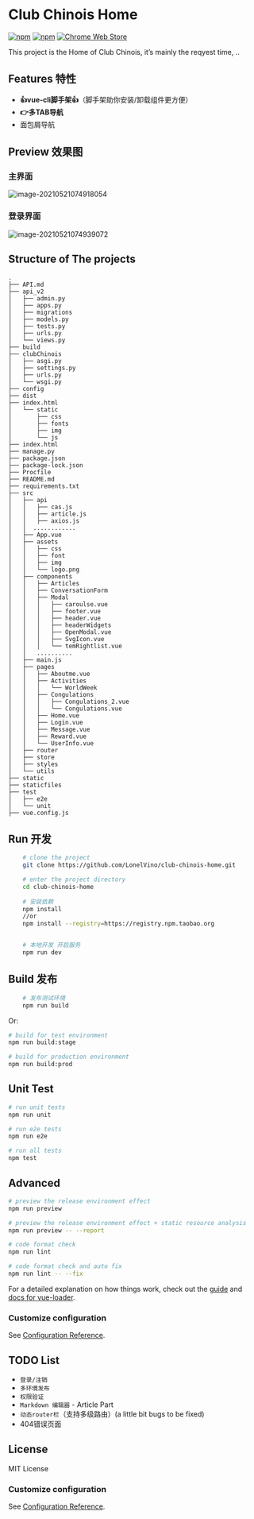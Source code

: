# Club Chinois Home

[![npm](https://img.shields.io/npm/dw/localeval.svg)]() [![npm](https://img.shields.io/npm/v/npm.svg)]() [![Chrome Web Store](https://img.shields.io/chrome-web-store/stars/nimelepbpejjlbmoobocpfnjhihnpked.svg)]()

This project is the Home of Club Chinois, it’s mainly the reqyest time, ..

## Features 特性

- **👍vue-cli脚手架👍**（脚手架助你安装/卸载组件更方便）
- **👉多TAB导航**
- 面包屑导航

## Preview 效果图

### 主界面

![image-20210521074918054](https://cdn.jsdelivr.net/gh/LonelVino/CDN@1.4.5/ClubChinois/club-chinois-home-home.png)

### 登录界面

![image-20210521074939072](https://cdn.jsdelivr.net/gh/LonelVino/CDN@1.4.5/ClubChinois/club-chinois-home-login.png)

## Structure of The projects

```
.
├── API.md
├── api_v2
│   ├── admin.py
│   ├── apps.py
│   ├── migrations
│   ├── models.py
│   ├── tests.py
│   ├── urls.py
│   └── views.py
├── build
├── clubChinois
│   ├── asgi.py
│   ├── settings.py
│   ├── urls.py
│   └── wsgi.py
├── config
├── dist
├── index.html
│   └── static
│       ├── css
│       ├── fonts
│       ├── img
│       └── js
├── index.html
├── manage.py
├── package.json
├── package-lock.json
├── Procfile
├── README.md
├── requirements.txt
├── src
│   ├── api
│   │   ├── cas.js
│   │   ├── article.js
│   │   ├── axios.js
│   │  ............
│   ├── App.vue
│   ├── assets
│   │   ├── css
│   │   ├── font
│   │   ├── img
│   │   └── logo.png
│   ├── components
│   │   ├── Articles
│   │   ├── ConversationForm
│   │   ├── Modal
│   │   │   ├── caroulse.vue
│   │   │   ├── footer.vue
│   │   │   ├── header.vue
│   │   │   ├── headerWidgets
│   │   │   ├── OpenModal.vue
│   │   │   ├── SvgIcon.vue
│   │   │   └── temRightlist.vue
│   │   ..........
│   ├── main.js
│   ├── pages
│   │   ├── Aboutme.vue
│   │   ├── Activities
│   │   │   └── WorldWeek
│   │   ├── Congulations
│   │   │   ├── Congulations_2.vue
│   │   │   └── Congulations.vue
│   │   ├── Home.vue
│   │   ├── Login.vue
│   │   ├── Message.vue
│   │   ├── Reward.vue
│   │   └── UserInfo.vue
│   ├── router
│   ├── store
│   ├── styles
│   └── utils
├── static
├── staticfiles
├── test
│   ├── e2e
│   └── unit
├── vue.config.js
```

## Run 开发

```bash
    # clone the project
    git clone https://github.com/LonelVino/club-chinois-home.git

    # enter the project directory
    cd club-chinois-home
    
    # 安装依赖
    npm install
    //or 
    npm install --registry=https://registry.npm.taobao.org


    # 本地开发 开启服务
    npm run dev
```

## Build 发布

```bash
    # 发布测试环境 
    npm run build
```

Or:

```bash
# build for test environment
npm run build:stage

# build for production environment
npm run build:prod

```

## Unit Test

```bash
# run unit tests
npm run unit

# run e2e tests
npm run e2e

# run all tests
npm test
```

## Advanced

```bash
# preview the release environment effect
npm run preview

# preview the release environment effect + static resource analysis
npm run preview -- --report

# code format check
npm run lint

# code format check and auto fix
npm run lint -- --fix
```

For a detailed explanation on how things work, check out the [guide](http://vuejs-templates.github.io/webpack/) and [docs for vue-loader](http://vuejs.github.io/vue-loader).

### Customize configuration

See [Configuration Reference](https://cli.vuejs.org/config/).

## TODO List

- `登录/注销`
- `多环境发布`
- `权限验证`
- `Markdown 编辑器` - Article Part
- `动态router栏`（支持多级路由）(a little bit bugs to be fixed)
- 404错误页面

## License

MIT License

### Customize configuration

See [Configuration Reference](https://cli.vuejs.org/config/).

